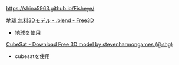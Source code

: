 https://shina5963.github.io/Fisheye/



[地球 無料3Dモデル - .blend - Free3D](https://free3d.com/ja/3d-model/earth-94721.html)


- 地球を使用

[CubeSat - Download Free 3D model by stevenharmongames (@shg)](https://skfb.ly/6YrLO)


- cubesatを使用


